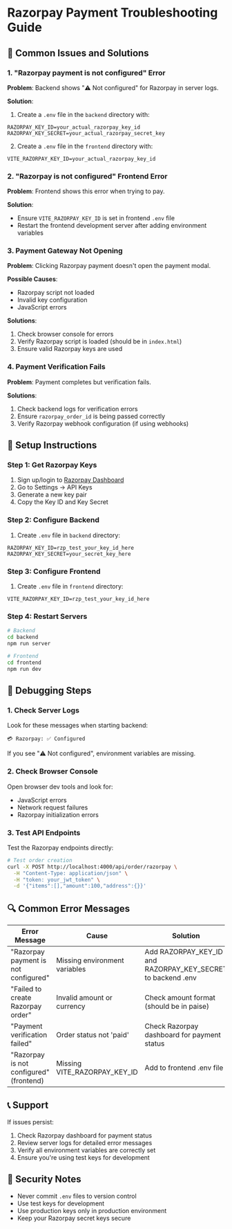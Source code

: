 # Razorpay Payment Troubleshooting Guide

## 🚨 Common Issues and Solutions

### 1. **"Razorpay payment is not configured" Error**

**Problem**: Backend shows "⚠️ Not configured" for Razorpay in server logs.

**Solution**: 
1. Create a `.env` file in the `backend` directory with:
```env
RAZORPAY_KEY_ID=your_actual_razorpay_key_id
RAZORPAY_KEY_SECRET=your_actual_razorpay_secret_key
```

2. Create a `.env` file in the `frontend` directory with:
```env
VITE_RAZORPAY_KEY_ID=your_actual_razorpay_key_id
```

### 2. **"Razorpay is not configured" Frontend Error**

**Problem**: Frontend shows this error when trying to pay.

**Solution**: 
- Ensure `VITE_RAZORPAY_KEY_ID` is set in frontend `.env` file
- Restart the frontend development server after adding environment variables

### 3. **Payment Gateway Not Opening**

**Problem**: Clicking Razorpay payment doesn't open the payment modal.

**Possible Causes**:
- Razorpay script not loaded
- Invalid key configuration
- JavaScript errors

**Solutions**:
1. Check browser console for errors
2. Verify Razorpay script is loaded (should be in `index.html`)
3. Ensure valid Razorpay keys are used

### 4. **Payment Verification Fails**

**Problem**: Payment completes but verification fails.

**Solutions**:
1. Check backend logs for verification errors
2. Ensure `razorpay_order_id` is being passed correctly
3. Verify Razorpay webhook configuration (if using webhooks)

## 🔧 Setup Instructions

### Step 1: Get Razorpay Keys
1. Sign up/login to [Razorpay Dashboard](https://dashboard.razorpay.com/)
2. Go to Settings → API Keys
3. Generate a new key pair
4. Copy the Key ID and Key Secret

### Step 2: Configure Backend
1. Create `.env` file in `backend` directory:
```env
RAZORPAY_KEY_ID=rzp_test_your_key_id_here
RAZORPAY_KEY_SECRET=your_secret_key_here
```

### Step 3: Configure Frontend
1. Create `.env` file in `frontend` directory:
```env
VITE_RAZORPAY_KEY_ID=rzp_test_your_key_id_here
```

### Step 4: Restart Servers
```bash
# Backend
cd backend
npm run server

# Frontend  
cd frontend
npm run dev
```

## 🐛 Debugging Steps

### 1. Check Server Logs
Look for these messages when starting backend:
```
💳 Razorpay: ✅ Configured
```
If you see "⚠️ Not configured", environment variables are missing.

### 2. Check Browser Console
Open browser dev tools and look for:
- JavaScript errors
- Network request failures
- Razorpay initialization errors

### 3. Test API Endpoints
Test the Razorpay endpoints directly:
```bash
# Test order creation
curl -X POST http://localhost:4000/api/order/razorpay \
  -H "Content-Type: application/json" \
  -H "token: your_jwt_token" \
  -d '{"items":[],"amount":100,"address":{}}'
```

## 🔍 Common Error Messages

| Error Message | Cause | Solution |
|---------------|-------|----------|
| "Razorpay payment is not configured" | Missing environment variables | Add RAZORPAY_KEY_ID and RAZORPAY_KEY_SECRET to backend .env |
| "Failed to create Razorpay order" | Invalid amount or currency | Check amount format (should be in paise) |
| "Payment verification failed" | Order status not 'paid' | Check Razorpay dashboard for payment status |
| "Razorpay is not configured" (frontend) | Missing VITE_RAZORPAY_KEY_ID | Add to frontend .env file |

## 📞 Support

If issues persist:
1. Check Razorpay dashboard for payment status
2. Review server logs for detailed error messages
3. Verify all environment variables are correctly set
4. Ensure you're using test keys for development

## 🔐 Security Notes

- Never commit `.env` files to version control
- Use test keys for development
- Use production keys only in production environment
- Keep your Razorpay secret keys secure
